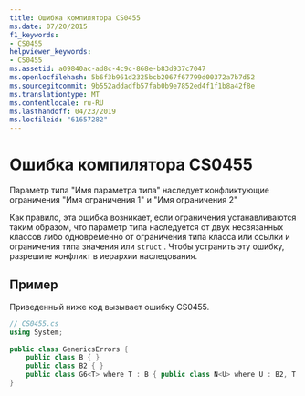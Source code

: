 ```yaml
---
title: Ошибка компилятора CS0455
ms.date: 07/20/2015
f1_keywords:
- CS0455
helpviewer_keywords:
- CS0455
ms.assetid: a09840ac-ad8c-4c9c-868e-b83d937c7047
ms.openlocfilehash: 5b6f3b961d2325bcb2067f67799d00372a7b7d52
ms.sourcegitcommit: 9b552addadfb57fab0b9e7852ed4f1f1b8a42f8e
ms.translationtype: MT
ms.contentlocale: ru-RU
ms.lasthandoff: 04/23/2019
ms.locfileid: "61657282"
---
```

# <a name="compiler-error-cs0455"></a>Ошибка компилятора CS0455
Параметр типа "Имя параметра типа" наследует конфликтующие ограничения "Имя ограничения 1" и "Имя ограничения 2"  
  
 Как правило, эта ошибка возникает, если ограничения устанавливаются таким образом, что параметр типа наследуется от двух несвязанных классов либо одновременно от ограничения типа класса или ссылки и ограничения типа значения или `struct` . Чтобы устранить эту ошибку, разрешите конфликт в иерархии наследования.  
  
## <a name="example"></a>Пример  
 Приведенный ниже код вызывает ошибку CS0455.  
  
```csharp  
// CS0455.cs  
using System;  
  
public class GenericsErrors {  
    public class B { }  
    public class B2 { }  
    public class G6<T> where T : B { public class N<U> where U : B2, T { } } // CS0455  
}  
```
